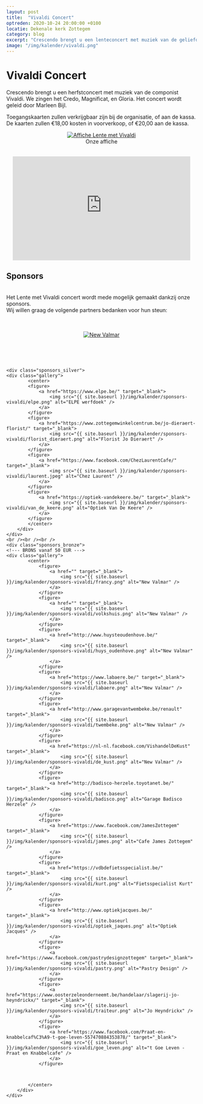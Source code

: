 ```yaml
---
layout: post
title:  "Vivaldi Concert"
optreden: 2020-10-24 20:00:00 +0100
locatie: Dekenale kerk Zottegem
category: blog
excerpt: "Crescendo brengt u een lenteconcert met muziek van de geliefde componist Vivaldi. We zingen het Credo, Magnificat, en Gloria. Het concert wordt geleid door Marleen Bijl."
image: "/img/kalender/vivaldi.png"
---
```


# Vivaldi Concert

Crescendo brengt u een herfstconcert met muziek van de componist Vivaldi.
We zingen het Credo, Magnificat, en Gloria. Het concert wordt geleid door Marleen Bijl.

Toegangskaarten zullen verkrijgbaar zijn bij de organisatie, of aan de kassa.
De kaarten zullen €18,00 kosten in voorverkoop, of €20,00 aan de kassa.

<div class="gallery">
<center>
<figure>
  <a href="{{ site.baseurl }}/img/kalender/vivaldi.png" data-lity>
    <img src="{{ site.baseurl }}/img/kalender/vivaldi.png" alt="Affiche Lente met Vivaldi" />
  </a>
  <figcaption>Onze affiche</figcaption>
</figure>
</center>
</div>

<br />
<center>
<iframe width="470" height="275" src="https://www.youtube-nocookie.com/embed/wXx_1pZV8tE" frameborder="0" allow="accelerometer; autoplay; encrypted-media; gyroscope; picture-in-picture" allowfullscreen></iframe>
</center>

## Sponsors

<div class="sponsors">
<br />
Het Lente met Vivaldi concert wordt mede mogelijk gemaakt dankzij onze sponsors.<br />
Wij willen graag de volgende partners bedanken voor hun steun:
<br /><br />
  <br />
  <!--- GOLD vanaf 175 EUR --->
    <div class="sponsors_gold">
        <div class="gallery">
            <center>
            <figure>
                <a href="https://www.nuby.be" target="_blank">
                    <img src="{{ site.baseurl }}/img/kalender/sponsors-vivaldi/new_valmar.png" alt="New Valmar" />
                </a>
            </figure>
            </center>
        </div>
    </div>

  <br /><br /><br />
  <!--- SILVER vanaf 100 EUR --->
    <div class="sponsors_silver">
    <div class="gallery">
            <center>
            <figure>
                <a href="https://www.elpe.be/" target="_blank">
                    <img src="{{ site.baseurl }}/img/kalender/sponsors-vivaldi/elpe.png" alt="ELPE werfdoek" />
                </a>
            </figure>
            <figure>
                <a href="https://www.zottegemwinkelcentrum.be/jo-dieraert-florist/" target="_blank">
                    <img src="{{ site.baseurl }}/img/kalender/sponsors-vivaldi/florist_dieraert.png" alt="Florist Jo Dieraert" />
                </a>
            </figure>
            <figure>
                <a href="https://www.facebook.com/ChezLaurentCafe/" target="_blank">
                    <img src="{{ site.baseurl }}/img/kalender/sponsors-vivaldi/laurent.jpeg" alt="Chez Laurent" />
                </a>
            </figure>
            <figure>
                <a href="https://optiek-vandekeere.be/" target="_blank">
                    <img src="{{ site.baseurl }}/img/kalender/sponsors-vivaldi/van_de_keere.png" alt="Optiek Van De Keere" />
                </a>
            </figure>
            </center>
        </div>
    </div>
    <br /><br /><br />
    <div class="sponsors_bronze">
    <!--- BRONS vanaf 50 EUR --->
    <div class="gallery">
            <center>
                <figure>
                    <a href="" target="_blank">
                        <img src="{{ site.baseurl }}/img/kalender/sponsors-vivaldi/francy.png" alt="New Valmar" />
                    </a>
                </figure>
                <figure>
                    <a href="" target="_blank">
                        <img src="{{ site.baseurl }}/img/kalender/sponsors-vivaldi/volkshuis.png" alt="New Valmar" />
                    </a>
                </figure>
                <figure>
                    <a href="http://www.huysteoudenhove.be/" target="_blank">
                        <img src="{{ site.baseurl }}/img/kalender/sponsors-vivaldi/huys_oudenhove.png" alt="New Valmar" />
                    </a>
                </figure>
                <figure>
                    <a href="https://www.labaere.be/" target="_blank">
                        <img src="{{ site.baseurl }}/img/kalender/sponsors-vivaldi/labaere.png" alt="New Valmar" />
                    </a>
                </figure>
                <figure>
                    <a href="http://www.garagevantwembeke.be/renault" target="_blank">
                        <img src="{{ site.baseurl }}/img/kalender/sponsors-vivaldi/twembeke.png" alt="New Valmar" />
                    </a>
                </figure>
                <figure>
                    <a href="https://nl-nl.facebook.com/VishandelDeKust" target="_blank">
                        <img src="{{ site.baseurl }}/img/kalender/sponsors-vivaldi/de_kust.png" alt="New Valmar" />
                    </a>
                </figure>
                <figure>
                    <a href="http://badisco-herzele.toyotanet.be/" target="_blank">
                        <img src="{{ site.baseurl }}/img/kalender/sponsors-vivaldi/badisco.png" alt="Garage Badisco Herzele" />
                    </a>
                </figure>
                <figure>
                    <a href="https://www.facebook.com/JamesZottegem" target="_blank">
                        <img src="{{ site.baseurl }}/img/kalender/sponsors-vivaldi/james.png" alt="Cafe James Zottegem" />
                    </a>
                </figure>
                <figure>
                    <a href="https://vdbdefietsspecialist.be/" target="_blank">
                        <img src="{{ site.baseurl }}/img/kalender/sponsors-vivaldi/kurt.png" alt="Fietsspecialist Kurt" />
                    </a>
                </figure>
                <figure>
                    <a href="http://www.optiekjacques.be/" target="_blank">
                        <img src="{{ site.baseurl }}/img/kalender/sponsors-vivaldi/optiek_jaques.png" alt="Optiek Jacques" />
                    </a>
                </figure>
                <figure>
                    <a href="https://www.facebook.com/pastrydesignzottegem" target="_blank">
                        <img src="{{ site.baseurl }}/img/kalender/sponsors-vivaldi/pastry.png" alt="Pastry Design" />
                    </a>
                </figure>
                <figure>
                    <a href="https://www.oosterzeleonderneemt.be/handelaar/slagerij-jo-heyndrickx/" target="_blank">
                        <img src="{{ site.baseurl }}/img/kalender/sponsors-vivaldi/traiteur.png" alt="Jo Heyndrickx" />
                    </a>
                </figure>
                <figure>
                    <a href="https://www.facebook.com/Praat-en-knabbelcaf%C3%A9-t-goe-leven-557470884353878/" target="_blank">
                        <img src="{{ site.baseurl }}/img/kalender/sponsors-vivaldi/goe_leven.png" alt="t Goe Leven - Praat en Knabbelcafe" />
                    </a>
                </figure>

            
            
            </center>
        </div>
    </div>

</div>